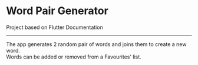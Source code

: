 # Word Pair Generator

Project based on Flutter Documentation
<hr>

The app generates 2 random pair of words and joins them to create a new word.<br>
Words can be added or removed from a Favourites' list.
